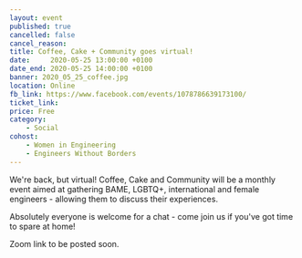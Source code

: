 ```yaml
---
layout: event
published: true
cancelled: false
cancel_reason:
title: Coffee, Cake + Community goes virtual!
date:     2020-05-25 13:00:00 +0100
date_end: 2020-05-25 14:00:00 +0100
banner: 2020_05_25_coffee.jpg
location: Online
fb_link: https://www.facebook.com/events/1078786639173100/
ticket_link:
price: Free
category:
    - Social
cohost:
    - Women in Engineering
    - Engineers Without Borders
---
```


We're back, but virtual! Coffee, Cake and Community will be a monthly event aimed at gathering BAME, LGBTQ+, international and female engineers - allowing them to discuss their experiences. 

Absolutely everyone is welcome for a chat - come join us if you've got time to spare at home! 

Zoom link to be posted soon. 
